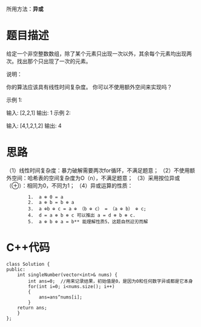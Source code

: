 所用方法：**异或**
# 题目描述
给定一个非空整数数组，除了某个元素只出现一次以外，其余每个元素均出现两次。找出那个只出现了一次的元素。

说明：

你的算法应该具有线性时间复杂度。 你可以不使用额外空间来实现吗？

示例 1:

输入: [2,2,1]
输出: 1
示例 2:

输入: [4,1,2,1,2]
输出: 4

# 思路
（1）线性时间复杂度：暴力破解需要两次for循环，不满足题意；
（2）不使用额外空间：哈希表的空间复杂度为O（n），不满足题意；
（3）采用按位异或（⊕）：相同为0，不同为1；
（4）异或运算的性质：
```
        1.  a ⊕ 0 = a  
        2.  a ⊕ b = b ⊕ a
        3.  a ⊕b ⊕ c = a ⊕ （b ⊕ c） = （a ⊕ b） ⊕ c;
        4.  d = a ⊕ b ⊕ c 可以推出 a = d ⊕ b ⊕ c.
        5.  a ⊕ b ⊕ a = b** 能理解性质5，这题自然迎刃而解
```
# C++代码
```
class Solution {
public:
    int singleNumber(vector<int>& nums) {
        int ans=0;  //用来记录结果，初始值是0，是因为0和任何数字异或都是它本身
        for(int i=0; i<nums.size(); i++)
        {
            ans=ans^nums[i];
        }
    return ans;
    }
};
```
